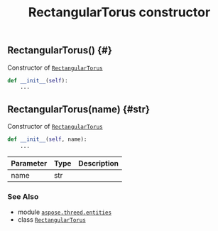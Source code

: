 ﻿---
title: RectangularTorus constructor
second_title: Aspose.3D for Python via .NET API References
description: 
type: docs
weight: 10
url: /python-net/aspose.threed.entities/rectangulartorus/__init__/
is_root: false
---

## RectangularTorus() {#}

Constructor of [`RectangularTorus`](/3d/python-net/aspose.threed.entities/rectangulartorus)



```python
def __init__(self):
    ...
```




## RectangularTorus(name) {#str}

Constructor of [`RectangularTorus`](/3d/python-net/aspose.threed.entities/rectangulartorus)



```python
def __init__(self, name):
    ...
```


| Parameter | Type | Description |
| :- | :- | :- |
| name | str |  |



### See Also
* module [`aspose.threed.entities`](../../)
* class [`RectangularTorus`](/3d/python-net/aspose.threed.entities/rectangulartorus)
